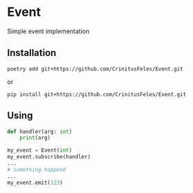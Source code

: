 # Event
Simple event implementation

## Installation

```
poetry add git+https://github.com/CrinitusFeles/Event.git
```

or

```
pip install git+https://github.com/CrinitusFeles/Event.git
```

## Using

``` python
def handler(arg: int)
    print(arg)

my_event = Event(int)
my_event.subscribe(handler)
...
# something happend
...
my_event.emit(123)

```